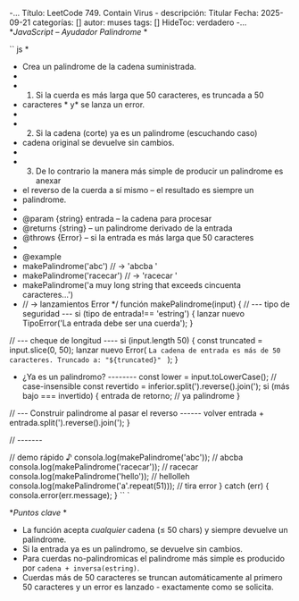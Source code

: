 -...
Título: LeetCode 749. Contain Virus -
descripción: Titular
Fecha: 2025-09-21
categorías: []
autor: muses
tags: []
HideToc: verdadero
-...
**JavaScript – Ayudador Palindrome* *

`` js
*
* Crea un palindrome de la cadena suministrada.
*
* 1. Si la cuerda es más larga que 50 caracteres, es truncada a 50
* caracteres * y* se lanza un error.
*
* 2. Si la cadena (corte) ya es un palindrome (escuchando caso)
* cadena original se devuelve sin cambios.
*
* 3. De lo contrario la manera más simple de producir un palindrome es anexar
* el reverso de la cuerda a sí mismo – el resultado es siempre un
* palindrome.
*
* @param {string} entrada – la cadena para procesar
* @returns {string} – un palindrome derivado de la entrada
* @throws {Error} – si la entrada es más larga que 50 caracteres
*
* @example
* makePalindrome('abc') // → 'abcba '
* makePalindrome('racecar') // → 'racecar '
* makePalindrome('a muy long string that exceeds cincuenta caracteres...')
* // → lanzamientos Error
*/
función makePalindrome(input) {
// --- tipo de seguridad ---
si (tipo de entrada!== 'estring') {
lanzar nuevo TipoError('La entrada debe ser una cuerda');
}

// --- cheque de longitud ----
si (input.length 50) {
const truncated = input.slice(0, 50);
lanzar nuevo Error(
`La cadena de entrada es más de 50 caracteres. Truncado a: "${truncated}" `
);
}

- ¿Ya es un palindromo? --------
const lower = input.toLowerCase(); // case-insensible
const revertido = inferior.split(').reverse().join(');
si (más bajo === invertido) {
entrada de retorno; // ya palindrome
}

// --- Construir palindrome al pasar el reverso ------
volver entrada + entrada.split(').reverse().join(');
}

// -------

// demo rápido
♪
consola.log(makePalindrome('abc')); // abcba
consola.log(makePalindrome('racecar')); // racecar
consola.log(makePalindrome('hello')); // hellolleh
consola.log(makePalindrome('a'.repeat(51))); // tira error
} catch (err) {
consola.error(err.message);
}
`` `

**Puntos clave* *

* La función acepta *cualquier* cadena (≤ 50 chars) y siempre devuelve un
palindrome.
* Si la entrada ya es un palindromo, se devuelve sin cambios.
* Para cuerdas no-palindromicas el palindrome más simple es producido por
`cadena + inversa(estring)`.
* Cuerdas más de 50 caracteres se truncan automáticamente al
primero 50 caracteres y un error es lanzado - exactamente como se solicita.